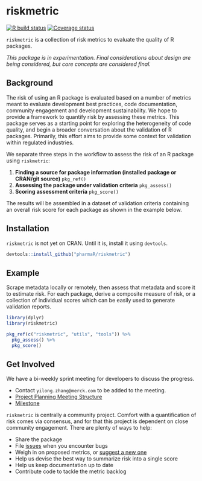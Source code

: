# riskmetric

[![R build status](https://github.com/pharmaR/riskmetric/workflows/R-CMD-check/badge.svg)](https://github.com/pharmaR/riskmetric/actions?workflow=R-CMD-check)
[![Coverage status](https://codecov.io/gh/pharmaR/riskmetric/branch/master/graph/badge.svg)](https://codecov.io/github/pharmaR/riskmetric?branch=master)
 
`riskmetric` is a collection of risk metrics to evaluate the quality of R
packages.

_This package is in experimentation. Final considerations about design are being
considered, but core concepts are considered final._

## Background

The risk of using an R package is evaluated based on a number of metrics meant
to evaluate development best practices, code documentation, community engagement
and development sustainability. We hope to provide a framework to quantify risk
by assessing these metrics. This package serves as a starting point for
exploring the heterogeneity of code quality, and begin a broader conversation
about the validation of R packages. Primarily, this effort aims to provide some
context for validation within regulated industries.

We separate three steps in the workflow to assess the risk of an R package using `riskmetric`:

1. **Finding a source for package information (installed package or CRAN/git source)** `pkg_ref()`
1. **Assessing the package under validation criteria** `pkg_assess()`
1. **Scoring assessment criteria** `pkg_score()`

The results will be assembled in a dataset of validation criteria containing an
overall risk score for each package as shown in the example below.

## Installation

`riskmetric` is not yet on CRAN. Until it is, install it using `devtools`.

```r
devtools::install_github("pharmaR/riskmetric")
```

## Example

Scrape metadata locally or remotely, then assess that metadata and score it to
estimate risk. For each package, derive a composite measure of risk, or a
collection of individual scores which can be easily used to generate validation
reports.

```r
library(dplyr)
library(riskmetric)

pkg_ref(c("riskmetric", "utils", "tools")) %>%
  pkg_assess() %>%
  pkg_score()
```

## Get Involved

We have a bi-weekly sprint meeting for developers to discuss the progress.

* Contact `yilong.zhang@merck.com` to be added to the meeting.
* [Project Planning Meeting Structure](https://github.com/pharmaR/riskmetric/issues/57) 
* [Milestone](https://github.com/pharmaR/riskmetric/milestones)

`riskmetric` is centrally a community project. Comfort with a quantification of
risk comes via consensus, and for that this project is dependent on close
community engagement. There are plenty of ways to help:

- Share the package
- File [issues](https://github.com/pharmaR/riskmetric/issues) when you encounter bugs
- Weigh in on proposed metrics, or [suggest a new one](https://github.com/pharmaR/riskmetric/issues/new?labels=Metric%20Proposal)
- Help us devise the best way to summarize risk into a single score
- Help us keep documentation up to date
- Contribute code to tackle the metric backlog

